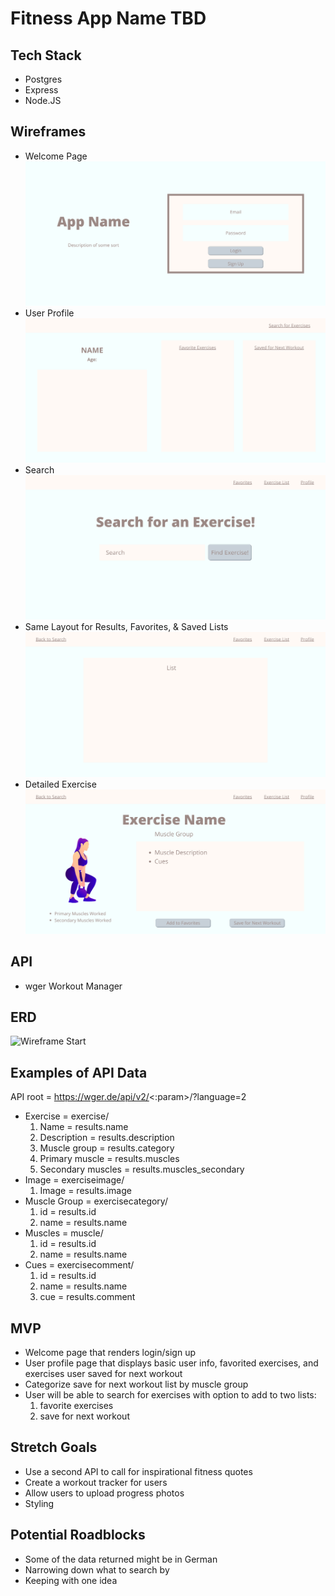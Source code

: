 # Fitness App Name TBD

## Tech Stack
* Postgres
* Express
* Node.JS

## Wireframes
* Welcome Page
![Wireframe Start](./images/welcome-page.png)
* User Profile
![Wireframe Start](./images/user-profile.png)
* Search
![Wireframe Start](./images/search.png)
* Same Layout for Results, Favorites, & Saved Lists
![Wireframe Start](./images/list-page.png)
* Detailed Exercise
![Wireframe Start](./images/detailed-exercise.png)

## API
* wger Workout Manager

## ERD
![Wireframe Start](./images)

## Examples of API Data
API root = https://wger.de/api/v2/<:param>/?language=2
* Exercise = exercise/
     1. Name = results.name
     2. Description = results.description
     3. Muscle group = results.category
     4. Primary muscle = results.muscles
     5. Secondary muscles = results.muscles_secondary
* Image = exerciseimage/
     1. Image = results.image
* Muscle Group = exercisecategory/
     1. id = results.id
     2. name = results.name
* Muscles = muscle/
     1. id = results.id
     2. name = results.name
* Cues = exercisecomment/
     1. id = results.id
     2. name = results.name
     3. cue = results.comment

## MVP
* Welcome page that renders login/sign up
* User profile page that displays basic user info, favorited exercises, and exercises user saved for next workout
* Categorize save for next workout list by muscle group
* User will be able to search for exercises with option to add to two lists:
     1. favorite exercises
     2. save for next workout

## Stretch Goals
* Use a second API to call for inspirational fitness quotes
* Create a workout tracker for users
* Allow users to upload progress photos
* Styling

## Potential Roadblocks
* Some of the data returned might be in German
* Narrowing down what to search by
* Keeping with one idea
